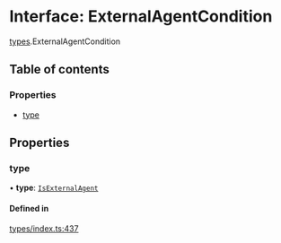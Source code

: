 # Interface: ExternalAgentCondition

[types](../wiki/types).ExternalAgentCondition

## Table of contents

### Properties

- [type](../wiki/types.ExternalAgentCondition#type)

## Properties

### type

• **type**: [`IsExternalAgent`](../wiki/types.ConditionType#isexternalagent)

#### Defined in

[types/index.ts:437](https://github.com/PolymeshAssociation/polymesh-sdk/blob/2d3ac2ae/src/types/index.ts#L437)
